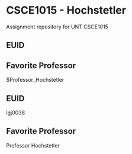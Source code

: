 # CSCE1015 - Hochstetler
Assignment repository for UNT CSCE1015
## EUID

## Favorite Professor
$Professor_Hochstetler
## EUID
lgj0038
## Favorite Professor
Professor Hochstetler
